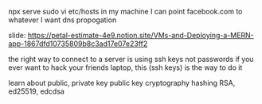 npx serve
sudo vi etc/hosts
in my machine I can point facebook.com to whatever I want
dns propogation

slide: https://petal-estimate-4e9.notion.site/VMs-and-Deploying-a-MERN-app-1867dfd10735809b8c3ad17e07e23ff2

the right way to connect to a server is using ssh keys not passwords
if you ever want to hack your friends laptop, this (ssh keys) is the way to do it

learn about public, private key
public key cryptography
hashing
RSA, ed25519, edcdsa